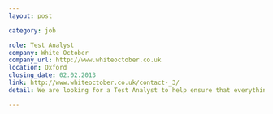 ```yaml
---
layout: post

category: job

role: Test Analyst
company: White October
company_url: http://www.whiteoctober.co.uk
location: Oxford
closing_date: 02.02.2013
link: http://www.whiteoctober.co.uk/contact-_3/
detail: We are looking for a Test Analyst to help ensure that everything that goes out of the door meets our exacting standards. You will bring a strong understanding of web testing / acceptance testing on releases and cross browser testing on all major browsers and platforms, including mobile.

---
```


